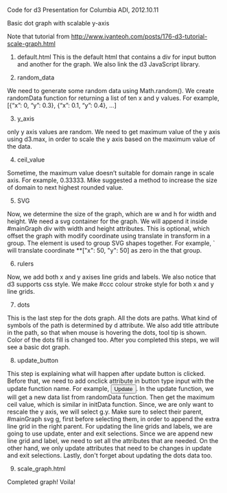 Code for d3 Presentation for Columbia ADI, 2012.10.11

Basic dot graph with scalable y-axis

Note that tutorial from http://www.ivanteoh.com/posts/176-d3-tutorial-scale-graph.html

1) default.html
This is the default html that contains a div for input button and another for the graph. We also link the d3 JavaScript library. 

2) random_data

We need to generate some random data using Math.random(). We create randomData function for returning a list of ten x and y values. For example, [{“x”: 0, “y”: 0.3}, {“x”: 0.1, “y”: 0.4}, ...]

3) y_axis

only y axis values are random. We need to get maximum value of the y axis using d3.max, in order to scale the y axis based on the maximum value of the data.

4) ceil_value

Sometime, the maximum value doesn’t suitable for domain range in scale axis. For example, 0.33333. Mike suggested a method to increase the size of domain to next highest rounded value.

5) SVG

Now, we determine the size of the graph, which are w and h for width and height. We need a svg container for the graph. We will append it inside #mainGraph div with width and height attributes. This is optional, which offset the graph with modify coordinate using translate in transform in a group. The <g> element is used to group SVG shapes together. For example, <g transform="translate(50,50)">` will translate coordinate **["x": 50, "y": 50] as zero in the that group.

6) rulers

Now, we add both x and y axises line grids and labels. We also notice that d3 supports css style. We make #ccc colour stroke style for both x and y line grids.

7) dots

This is the last step for the dots graph. All the dots are paths. What kind of symbols of the path is determined by d attribute. We also add title attribute in the path, so that when mouse is hovering the dots, tool tip is shown. Color of the dots fill is changed too. After you completed this steps, we will see a basic dot graph.

8) update_button

 This step is explaining what will happen after update button is clicked. Before that, we need to add onclick attribute in button type input with the update function name. For example, <input name="updateButton" type="button" value="Update" onclick="updateData()"/>. In the update function, we will get a new data list from randomData function. Then get the maximum ceil value, which is similar in initData function. Since, we are only want to rescale the y axis, we will select g.y. Make sure to select their parent, #mainGraph svg g, first before selecting them, in order to append the extra line grid in the right parent. For updating the line grids and labels, we are going to use update, enter and exit selections. Since we are append new line grid and label, we need to set all the attributes that are needed. On the other hand, we only update attributes that need to be changes in update and exit selections. Lastly, don't forget about updating the dots data too.

9) scale_graph.html

Completed graph! Voila!











